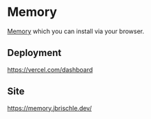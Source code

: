 # Memory

[Memory](https://en.wikipedia.org/wiki/Concentration_(card_game)) which you can install via your browser.

## Deployment

https://vercel.com/dashboard

## Site

https://memory.jbrischle.dev/
